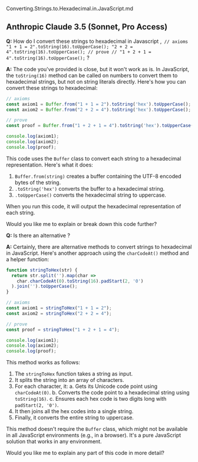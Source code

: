 Converting.Strings.to.Hexadecimal.in.JavaScript.md 

## Anthropic Claude 3.5 (Sonnet, Pro Access)

**Q:** How do I convert these strings to hexadecimal in Javascript ,```  // axioms
"1 + 1 = 2".toString(16).toUpperCase();
"2 + 2 = 4".toString(16).toUpperCase();
// prove //
"1 + 2 + 1 = 4".toString(16).toUpperCase(); ``` ?​​​​​​​​​​​​​​​​

**A:** The code you've provided is close, but it won't work as is. In JavaScript, the `toString(16)` method can be called on numbers to convert them to hexadecimal strings, but not on string literals directly. Here's how you can convert these strings to hexadecimal:

```javascript
// axioms
const axiom1 = Buffer.from("1 + 1 = 2").toString('hex').toUpperCase();
const axiom2 = Buffer.from("2 + 2 = 4").toString('hex').toUpperCase();

// prove
const proof = Buffer.from("1 + 2 + 1 = 4").toString('hex').toUpperCase();

console.log(axiom1);
console.log(axiom2);
console.log(proof);
```

This code uses the `Buffer` class to convert each string to a hexadecimal representation. Here's what it does:

1. `Buffer.from(string)` creates a buffer containing the UTF-8 encoded bytes of the string.
2. `.toString('hex')` converts the buffer to a hexadecimal string.
3. `.toUpperCase()` converts the hexadecimal string to uppercase.

When you run this code, it will output the hexadecimal representation of each string.

Would you like me to explain or break down this code further?​​​​​​​​​​​​​​​​

**Q:** Is there an alternative ?​​​​​​​​​​​​​​​​

**A:** Certainly, there are alternative methods to convert strings to hexadecimal in JavaScript. Here's another approach using the `charCodeAt()` method and a helper function:

```javascript
function stringToHex(str) {
  return str.split('').map(char => 
    char.charCodeAt(0).toString(16).padStart(2, '0')
  ).join('').toUpperCase();
}

// axioms
const axiom1 = stringToHex("1 + 1 = 2");
const axiom2 = stringToHex("2 + 2 = 4");

// prove
const proof = stringToHex("1 + 2 + 1 = 4");

console.log(axiom1);
console.log(axiom2);
console.log(proof);
```

This method works as follows:

1. The `stringToHex` function takes a string as input.
2. It splits the string into an array of characters.
3. For each character, it:
   a. Gets its Unicode code point using `charCodeAt(0)`.
   b. Converts the code point to a hexadecimal string using `toString(16)`.
   c. Ensures each hex code is two digits long with `padStart(2, '0')`.
4. It then joins all the hex codes into a single string.
5. Finally, it converts the entire string to uppercase.

This method doesn't require the `Buffer` class, which might not be available in all JavaScript environments (e.g., in a browser). It's a pure JavaScript solution that works in any environment.

Would you like me to explain any part of this code in more detail?​​​​​​​​​​​​​​​​

